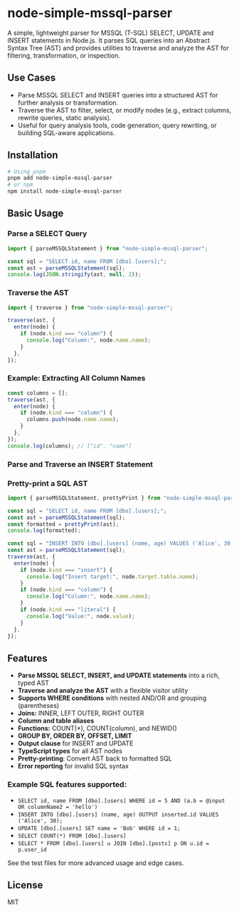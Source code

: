 # node-simple-mssql-parser

A simple, lightweight parser for MSSQL (T-SQL) SELECT, UPDATE and INSERT statements in Node.js. It parses SQL queries into an Abstract Syntax Tree (AST) and provides utilities to traverse and analyze the AST for filtering, transformation, or inspection.


## Use Cases

- Parse MSSQL SELECT and INSERT queries into a structured AST for further analysis or transformation.
- Traverse the AST to filter, select, or modify nodes (e.g., extract columns, rewrite queries, static analysis).
- Useful for query analysis tools, code generation, query rewriting, or building SQL-aware applications.


## Installation

```sh
# Using pnpm
pnpm add node-simple-mssql-parser
# or npm
npm install node-simple-mssql-parser
```


## Basic Usage

### Parse a SELECT Query

```ts
import { parseMSSQLStatement } from "node-simple-mssql-parser";

const sql = "SELECT id, name FROM [dbo].[users];";
const ast = parseMSSQLStatement(sql);
console.log(JSON.stringify(ast, null, 2));
```

### Traverse the AST

```ts
import { traverse } from "node-simple-mssql-parser";

traverse(ast, {
  enter(node) {
    if (node.kind === "column") {
      console.log("Column:", node.name.name);
    }
  },
});
```


### Example: Extracting All Column Names

```ts
const columns = [];
traverse(ast, {
  enter(node) {
    if (node.kind === "column") {
      columns.push(node.name.name);
    }
  },
});
console.log(columns); // ["id", "name"]
```


### Parse and Traverse an INSERT Statement
### Pretty-print a SQL AST

```ts
import { parseMSSQLStatement, prettyPrint } from "node-simple-mssql-parser";

const sql = "SELECT id, name FROM [dbo].[users];";
const ast = parseMSSQLStatement(sql);
const formatted = prettyPrint(ast);
console.log(formatted);
```

```ts
const sql = "INSERT INTO [dbo].[users] (name, age) VALUES ('Alice', 30);";
const ast = parseMSSQLStatement(sql);
traverse(ast, {
  enter(node) {
    if (node.kind === "insert") {
      console.log("Insert target:", node.target.table.name);
    }
    if (node.kind === "column") {
      console.log("Column:", node.name.name);
    }
    if (node.kind === "literal") {
      console.log("Value:", node.value);
    }
  },
});
```


## Features

- **Parse MSSQL SELECT, INSERT, and UPDATE statements** into a rich, typed AST
- **Traverse and analyze the AST** with a flexible visitor utility
- **Supports WHERE conditions** with nested AND/OR and grouping (parentheses)
- **Joins:** INNER, LEFT OUTER, RIGHT OUTER
- **Column and table aliases**
- **Functions:** COUNT(*), COUNT(column), and NEWID()
- **GROUP BY, ORDER BY, OFFSET, LIMIT**
- **Output clause** for INSERT and UPDATE
- **TypeScript types** for all AST nodes
- **Pretty-printing**: Convert AST back to formatted SQL
- **Error reporting** for invalid SQL syntax

### Example SQL features supported:

- `SELECT id, name FROM [dbo].[users] WHERE id = 5 AND (a.b = @input OR columnName2 = 'hello')`
- `INSERT INTO [dbo].[users] (name, age) OUTPUT inserted.id VALUES ('Alice', 30);`
- `UPDATE [dbo].[users] SET name = 'Bob' WHERE id = 1;`
- `SELECT COUNT(*) FROM [dbo].[users]`
- `SELECT * FROM [dbo].[users] u JOIN [dbo].[posts] p ON u.id = p.user_id`

See the test files for more advanced usage and edge cases.


## License

MIT
